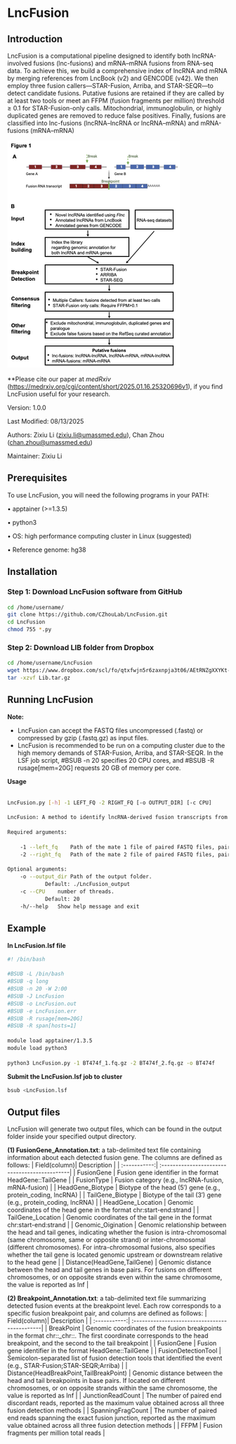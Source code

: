 # LncFusion

## Introduction

LncFusion is a computational pipeline designed to identify both lncRNA-involved fusions (lnc-fusions) and mRNA–mRNA fusions from RNA-seq data. To achieve this, we build a comprehensive index of lncRNA and mRNA by merging references from LncBook (v2) and GENCODE (v42). We then employ three fusion callers—STAR-Fusion, Arriba, and STAR-SEQR—to detect candidate fusions. Putative fusions are retained if they are called by at least two tools or meet an FFPM (fusion fragments per million) threshold ≥ 0.1 for STAR-Fusion-only calls. Mitochondrial, immunoglobulin, or highly duplicated genes are removed to reduce false positives. Finally, fusions are classified into lnc-fusions (lncRNA–lncRNA or lncRNA–mRNA) and mRNA-fusions (mRNA–mRNA)

![workflow](Fig1.png)

**Please cite our paper at *medRxiv* (https://medrxiv.org/cgi/content/short/2025.01.16.25320696v1), if you find LncFusion useful for your research. 

Version: 1.0.0

Last Modified: 08/13/2025

Authors: Zixiu Li (zixiu.li@umassmed.edu), Chan Zhou (chan.zhou@umassmed.edu)

Maintainer: Zixiu Li

## Prerequisites

To use LncFusion, you will need the following programs in your PATH:

•       apptainer (>=1.3.5)

•       python3 

•       OS: high performance computing cluster in Linux (suggested)

•       Reference genome: hg38


## Installation

### Step 1: Download LncFusion software from GitHub
```bash
cd /home/username/
git clone https://github.com/CZhouLab/LncFusion.git
cd LncFusion
chmod 755 *.py
```

### Step 2: Download LIB folder from Dropbox
```bash
cd /home/username/LncFusion
wget https://www.dropbox.com/scl/fo/qtxfwjn5r6zaxnpja3t06/AEtRNZgXXYKt-toZaw_-OQI?rlkey=vszfv5wgi62wwvbcdg6nq8ney&st=pq657m93&dl=0
tar -xzvf Lib.tar.gz
```

## Running LncFusion

**Note:**

-	LncFusion can accept the FASTQ files uncompressed (.fastq) or compressed by gzip (.fastq.gz) as input files.
-	LncFusion is recommended to be run on a computing cluster due to the high memory demands of STAR-Fusion, Arriba, and STAR-SEQR. In the LSF job script, #BSUB -n 20 specifies 20 CPU cores, and #BSUB -R rusage\[mem=20G\] requests 20 GB of memory per core.

**Usage** 
```bash

LncFusion.py [-h] -1 LEFT_FQ -2 RIGHT_FQ [-o OUTPUT_DIR] [-c CPU]

LncFusion: A method to identify lncRNA-derived fusion transcripts from RNA-seq data.

Required arguments:

	-1 --left_fq 	Path of the mate 1 file of paired FASTQ files, paired with the mate 2 file specified with "-2 " option.
	-2 --right_fq 	Path of the mate 2 file of paired FASTQ files, paired with the mate 1 file specified with "-1 " option. 

Optional arguments:
	-o --output_dir	Path of the output folder.
			Default: ./LncFusion_output
	-c --CPU	number of threads.
			Default: 20
	-h/--help 	Show help message and exit
```

## Example
**In LncFusion.lsf file**
```bash
#! /bin/bash
  
#BSUB -L /bin/bash
#BSUB -q long
#BSUB -n 20 -W 2:00
#BSUB -J LncFusion
#BSUB -o LncFusion.out
#BSUB -e LncFusion.err
#BSUB -R rusage[mem=20G]
#BSUB -R span[hosts=1]

module load apptainer/1.3.5
module load python3

python3 LncFusion.py -1 BT474f_1.fq.gz -2 BT474f_2.fq.gz -o BT474f
```
**Submit the LncFusion.lsf job to cluster**
```bash
bsub <LncFusion.lsf
```

## Output files
LncFusion will generate two output files, which can be found in the output folder inside your specified output directory.

**(1) FusionGene_Annotation.txt**: a tab-delimited text file containing information about each detected fusion gene. The columns are defined as follows:
| Field(column)| Description                                   |
| :-----------:| :---------------------------------------------|
| FusionGene	       | Fusion gene identifier in the format HeadGene::TailGene |
| FusionType	       | Fusion category (e.g., lncRNA-fusion, mRNA-fusion) |
| HeadGene_Biotype	       | Biotype of the head (5′) gene (e.g., protein_coding, lncRNA) |
| TailGene_Biotype    | Biotype of the tail (3′) gene (e.g., protein_coding, lncRNA) |
| HeadGene_Location     | Genomic coordinates of the head gene in the format chr:start-end:strand |
| TailGene_Location  | Genomic coordinates of the tail gene in the format chr:start-end:strand |
| Genomic_Oigination     | Genomic relationship between the head and tail genes, indicating whether the fusion is intra-chromosomal (same chromosome, same or opposite strand) or inter-chromosomal (different chromosomes). For intra-chromosomal fusions, also specifies whether the tail gene is located genomic upstream or downstream relative to the head gene |
| Distance(HeadGene,TailGene)    | Genomic distance between the head and tail genes in base pairs. For fusions on different chromosomes, or on opposite strands even within the same chromosome, the value is reported as Inf |


**(2) Breakpoint_Annotation.txt**: a tab-delimited text file summarizing detected fusion events at the breakpoint level. Each row corresponds to a specific fusion breakpoint pair, and columns are defined as follows:
| Field(column)| Description                                   |
| :-----------:| :---------------------------------------------|
| BreakPoint	       | Genomic coordinates of the fusion breakpoints in the format chr<chrom1>:<position1>:<strand1>_chr<chrom2>:<position2>:<strand2>. The first coordinate corresponds to the head breakpoint, and the second to the tail breakpoint |
| FusionGene	       | Fusion gene identifier in the format HeadGene::TailGene |
| FusionDetectionTool	       | Semicolon-separated list of fusion detection tools that identified the event (e.g., STAR-Fusion;STAR-SEQR;Arriba) |
| Distance(HeadBreakPoint,TailBreakPoint)    | Genomic distance between the head and tail breakpoints in base pairs. If located on different chromosomes, or on opposite strands within the same chromosome, the value is reported as Inf |
| JunctionReadCount     | The number of paired end discordant reads, reported as the maximum value obtained across all three fusion detection methods |
| SpanningFragCount  | The number of paired end reads spanning the exact fusion junction, reported as the maximum value obtained across all three fusion detection methods |
| FFPM    | Fusion fragments per million total reads |
